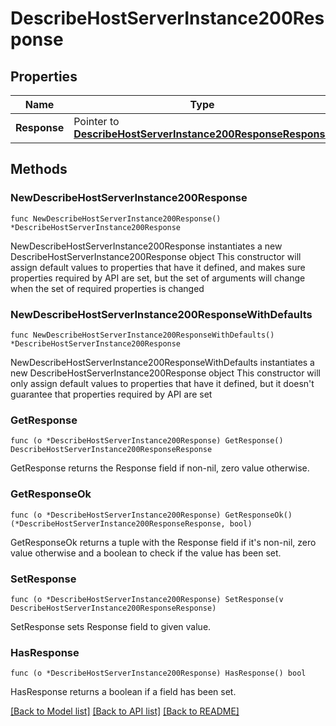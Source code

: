 # DescribeHostServerInstance200Response

## Properties

Name | Type | Description | Notes
------------ | ------------- | ------------- | -------------
**Response** | Pointer to [**DescribeHostServerInstance200ResponseResponse**](DescribeHostServerInstance200ResponseResponse.md) |  | [optional] 

## Methods

### NewDescribeHostServerInstance200Response

`func NewDescribeHostServerInstance200Response() *DescribeHostServerInstance200Response`

NewDescribeHostServerInstance200Response instantiates a new DescribeHostServerInstance200Response object
This constructor will assign default values to properties that have it defined,
and makes sure properties required by API are set, but the set of arguments
will change when the set of required properties is changed

### NewDescribeHostServerInstance200ResponseWithDefaults

`func NewDescribeHostServerInstance200ResponseWithDefaults() *DescribeHostServerInstance200Response`

NewDescribeHostServerInstance200ResponseWithDefaults instantiates a new DescribeHostServerInstance200Response object
This constructor will only assign default values to properties that have it defined,
but it doesn't guarantee that properties required by API are set

### GetResponse

`func (o *DescribeHostServerInstance200Response) GetResponse() DescribeHostServerInstance200ResponseResponse`

GetResponse returns the Response field if non-nil, zero value otherwise.

### GetResponseOk

`func (o *DescribeHostServerInstance200Response) GetResponseOk() (*DescribeHostServerInstance200ResponseResponse, bool)`

GetResponseOk returns a tuple with the Response field if it's non-nil, zero value otherwise
and a boolean to check if the value has been set.

### SetResponse

`func (o *DescribeHostServerInstance200Response) SetResponse(v DescribeHostServerInstance200ResponseResponse)`

SetResponse sets Response field to given value.

### HasResponse

`func (o *DescribeHostServerInstance200Response) HasResponse() bool`

HasResponse returns a boolean if a field has been set.


[[Back to Model list]](../README.md#documentation-for-models) [[Back to API list]](../README.md#documentation-for-api-endpoints) [[Back to README]](../README.md)


